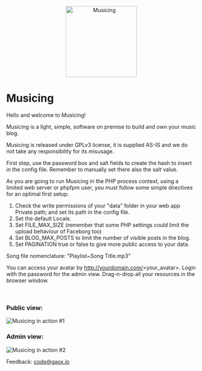 <p align="center">
    <a href="https://musicing.5mode-foss.eu">
        <img src="./Public/res/AFlogo.png" width="188" title="Musicing" alt="Musicing">
    </a>
</p>

# Musicing

Hello and welcome to Musicing!<br>
	  
Musicing is a light, simple, software on premise to build and own your music blog.<br>
	   
Musicing is released under GPLv3 license, it is supplied AS-IS and we do not take any responsibility for its misusage.<br>
	   
First step, use the password box and salt fields to create the hash to insert in the config file. Remember to manually set there also the salt value.<br>
	   
As you are going to run Musicing in the PHP process context, using a limited web server or phpfpm user, you must follow some simple directives for an optimal first setup:<br>

<ol>
<li>Check the write permissions of your "data" folder in your web app Private path; and set its path in the config file.</li>
<li>Set the default Locale.</li>
<li>Set FILE_MAX_SIZE (remember that some PHP settings could limit the upload behaviour of Faceborg too)</li>
<li>Set BLOG_MAX_POSTS to limit the number of visible posts in the blog.</li>
<li>Set PAGINATION true or false to give more public access to your data.</li>
</ol> 

Song file nomenclature: "Playlist~Song Title.mp3"

You can access your avatar by http://yourdomain.com/<your_avatar>. Login with the password for the admin view. Drag-n-drop all your resources in the browser window.<br>

<br>

### Public view:

![Musicing in action #1](/Public/res/screenshot1.png)<br>

### Admin view:

![Musicing in action #2](/Public/res/screenshot2.png)<br>

Feedback: <a href="mailto:code@gaox.io" style="color:#e6d236;">code@gaox.io</a>

